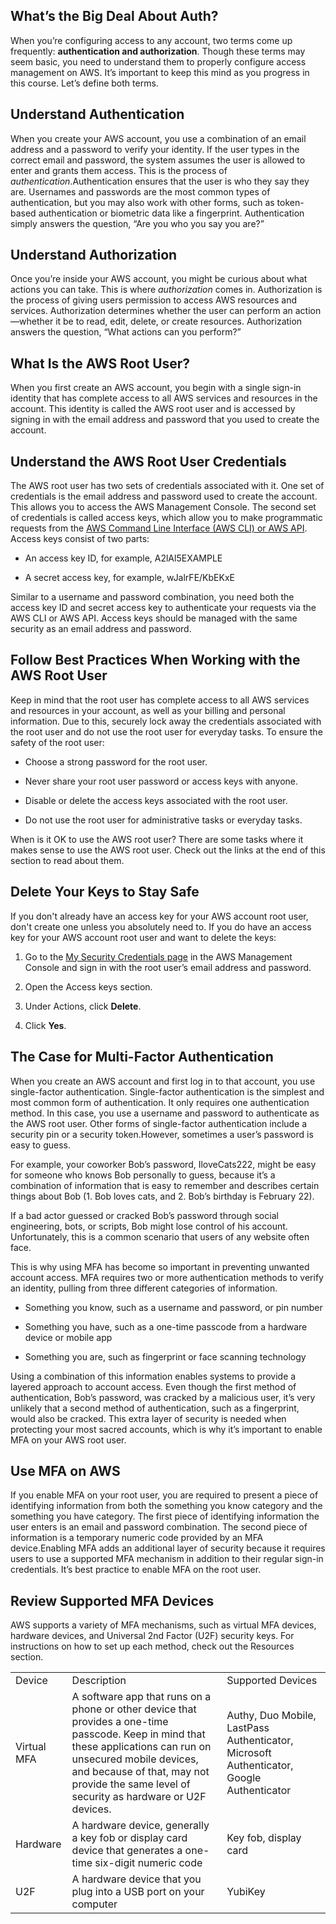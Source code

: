 ## What’s the Big Deal About Auth?

When you’re configuring access to any account, two terms come up frequently: **authentication and authorization**. Though these terms may seem basic, you need to understand them to properly configure access management on AWS. It’s important to keep this mind as you progress in this course. Let’s define both terms.

## Understand Authentication

When you create your AWS account, you use a combination of an email address and a password to verify your identity. If the user types in the correct email and password, the system assumes the user is allowed to enter and grants them access. This is the process of _authentication_.Authentication ensures that the user is who they say they are. Usernames and passwords are the most common types of authentication, but you may also work with other forms, such as token-based authentication or biometric data like a fingerprint. Authentication simply answers the question, “Are you who you say you are?”

## Understand Authorization

Once you’re inside your AWS account, you might be curious about what actions you can take. This is where _authorization_ comes in. Authorization is the process of giving users permission to access AWS resources and services. Authorization determines whether the user can perform an action—whether it be to read, edit, delete, or create resources. Authorization answers the question, “What actions can you perform?”

## What Is the AWS Root User?

When you first create an AWS account, you begin with a single sign-in identity that has complete access to all AWS services and resources in the account. This identity is called the AWS root user and is accessed by signing in with the email address and password that you used to create the account.

## Understand the AWS Root User Credentials

The AWS root user has two sets of credentials associated with it. One set of credentials is the email address and password used to create the account. This allows you to access the AWS Management Console. The second set of credentials is called access keys, which allow you to make programmatic requests from the [AWS Command Line Interface (AWS CLI) or AWS API](https://trailhead.salesforce.com/content/learn/modules/aws-cloud-technical-professionals). Access keys consist of two parts:

- An access key ID, for example, A2lAl5EXAMPLE
    
- A secret access key, for example, wJalrFE/KbEKxE
    

Similar to a username and password combination, you need both the access key ID and secret access key to authenticate your requests via the AWS CLI or AWS API. Access keys should be managed with the same security as an email address and password.

## Follow Best Practices When Working with the AWS Root User

Keep in mind that the root user has complete access to all AWS services and resources in your account, as well as your billing and personal information. Due to this, securely lock away the credentials associated with the root user and do not use the root user for everyday tasks. To ensure the safety of the root user:

- Choose a strong password for the root user.
    
- Never share your root user password or access keys with anyone.
    
- Disable or delete the access keys associated with the root user.
    
- Do not use the root user for administrative tasks or everyday tasks.
    

When is it OK to use the AWS root user? There are some tasks where it makes sense to use the AWS root user. Check out the links at the end of this section to read about them.

## Delete Your Keys to Stay Safe

If you don't already have an access key for your AWS account root user, don't create one unless you absolutely need to. If you do have an access key for your AWS account root user and want to delete the keys:

1. Go to the [My Security Credentials page](https://console.aws.amazon.com/iam/home?#security_credential) in the AWS Management Console and sign in with the root user’s email address and password.
    
2. Open the Access keys section.
    
3. Under Actions, click **Delete**.
    
4. Click **Yes**.
    

## The Case for Multi-Factor Authentication

When you create an AWS account and first log in to that account, you use single-factor authentication. Single-factor authentication is the simplest and most common form of authentication. It only requires one authentication method. In this case, you use a username and password to authenticate as the AWS root user. Other forms of single-factor authentication include a security pin or a security token.However, sometimes a user’s password is easy to guess.

For example, your coworker Bob’s password, IloveCats222, might be easy for someone who knows Bob personally to guess, because it’s a combination of information that is easy to remember and describes certain things about Bob (1. Bob loves cats, and 2. Bob’s birthday is February 22).

If a bad actor guessed or cracked Bob’s password through social engineering, bots, or scripts, Bob might lose control of his account. Unfortunately, this is a common scenario that users of any website often face.

This is why using MFA has become so important in preventing unwanted account access. MFA requires two or more authentication methods to verify an identity, pulling from three different categories of information.

- Something you know, such as a username and password, or pin number
    
- Something you have, such as a one-time passcode from a hardware device or mobile app
    
- Something you are, such as fingerprint or face scanning technology
    

Using a combination of this information enables systems to provide a layered approach to account access. Even though the first method of authentication, Bob’s password, was cracked by a malicious user, it’s very unlikely that a second method of authentication, such as a fingerprint, would also be cracked. This extra layer of security is needed when protecting your most sacred accounts, which is why it’s important to enable MFA on your AWS root user.

## Use MFA on AWS

If you enable MFA on your root user, you are required to present a piece of identifying information from both the something you know category and the something you have category. The first piece of identifying information the user enters is an email and password combination. The second piece of information is a temporary numeric code provided by an MFA device.Enabling MFA adds an additional layer of security because it requires users to use a supported MFA mechanism in addition to their regular sign-in credentials. It’s best practice to enable MFA on the root user.

## Review Supported MFA Devices

AWS supports a variety of MFA mechanisms, such as virtual MFA devices, hardware devices, and Universal 2nd Factor (U2F) security keys. For instructions on how to set up each method, check out the Resources section.

|   |   |   |
|---|---|---|
|Device|Description|Supported Devices|
|Virtual MFA|A software app that runs on a phone or other device that provides a one-time passcode. Keep in mind that these applications can run on unsecured mobile devices, and because of that, may not provide the same level of security as hardware or U2F devices.|Authy, Duo Mobile, LastPass Authenticator, Microsoft Authenticator, Google Authenticator|
|Hardware|A hardware device, generally a key fob or display card device that generates a one-time six-digit numeric code|Key fob, display card|
|U2F|A hardware device that you plug into a USB port on your computer|YubiKey|
